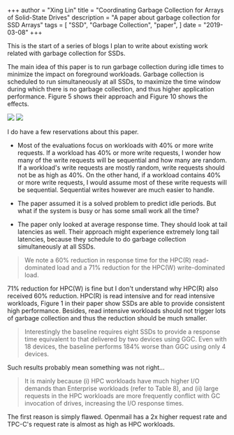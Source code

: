 +++
author = "Xing Lin"
title = "Coordinating Garbage Collection for Arrays of Solid-State Drives"
description = "A paper about garbage collection for SSD Arrays"
tags = [
    "SSD",
    "Garbage Collection",
    "paper",
]
date = "2019-03-08"
+++

This is the start of a series of blogs I plan to write about existing work related with garbage collection for SSDs. 

The main idea of this paper is to run garbage collection during idle times to minimize the impact on foreground workloads. Garbage collection is scheduled to run simultaneously at all SSDs, to maximize the time window during which there is no garbage collection, and thus higher application performance. Figure 5 shows their approach and Figure 10 shows the effects. 

![](./fig1.png)
![](./fig2.png)

I do have a few reservations about this paper. 

* Most of the evaluations focus on workloads with 40% or more write requests. If a workload has 40% or more write requests, I wonder how many of the write requests will be sequential and how many are random. If a workload's write requests are mostly random, write requests should not be as high as 40%. On the other hand, if a workload contains 40% or more write requests, I would assume most of these write requests will be sequential. Sequential writes however are much easier to handle. 

* The paper assumed it is a solved problem to predict idle periods. But what if the system is busy or has some small work all the time?  

* The paper only looked at average response time. They should look at tail latencies as well. Their approach might experience extremely long tail latencies, because they schedule to do garbage collection simultaneously at all SSDs.  

> We note a 60% reduction in response time for the HPC\(R\) read-dominated load and a 71% reduction for the 
> HPC(W) write-dominated load. 

71% reduction for HPC(W) is fine but I don't understand why HPC\(R\) also received 60% reduction. HPC\(R\) is read intensive and for read intensive workloads, Figure 1 in their paper show SSDs are able to provide consistent high performance. Besides, read intensive workloads should not trigger lots of garbage collection and thus the reduction should be much smaller. 

> Interestingly the baseline requires eight SSDs to provide a response time equivalent
> to that delivered by two devices using GGC. Even with
> 18 devices, the baseline performs 184% worse than GGC
> using only 4 devices.

Such results probably mean something was not right...

> It is mainly because (i) HPC workloads have much higher I/O demands than Enterprise
> workloads (refer to Table 8), and (ii) large requests in
> the HPC workloads are more frequently conflict with GC
> invocation of drives, increasing the I/O response times.

The first reason is simply flawed. Openmail has a 2x higher request rate and TPC-C's request rate is almost as high as HPC workloads. 